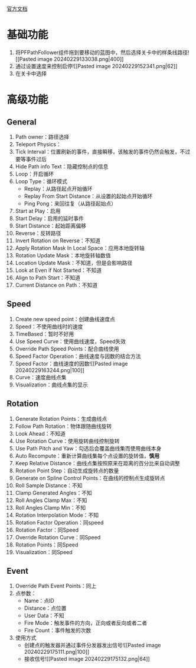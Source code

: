 [官方文档](https://docs.google.com/document/d/1NzWqKRJAKdzB5Ogm0jdPHfNX2wJRTW8qRQ4mEJ3Bs9w/edit)
# 基础功能
1. 将PFPathFollower组件拖到要移动的蓝图中，然后选择关卡中的样条线路径![[Pasted image 20240229133038.png|400]]
2. 通过设置速度来控制启停![[Pasted image 20240229152341.png|62]]
3. 在关卡中选择
# 高级功能
## General
1. Path owner：路径选择
2. Teleport Physics：
3. Tick Interval：位置刷新的事件，直接瞬移，该触发的事件仍然会触发，不过要等事件过后
4. Hide Path info Text：隐藏控制点的信息
5. Loop：开启循环
6. Loop Type：循环模式
    - Replay：从路径起点开始循环
    - Replay From Start Distance：从设置的起始点开始循环
    - Ping Pong：来回往复（从路径起始点）
7. Start at Play：启用
8. Start Delay：启用的延时事件
9. Start Distance：起始距离偏移
10. Reverse：反转路径
11. Invert Rotation on Reverse：不知道
12. Apply Rotation Mask In Local Space：应用本地旋转轴
13. Rotation Update Mask：本地旋转轴数值
14. Location Update Mask：不知道，但是会影响路径
15. Look at Even if Not Started：不知道
16. Align to Path Start：不知道
17. Current Distance on Path：不知道
## Speed
1. Create new speed point：创建曲线速度点
2. Speed：不使用曲线时的速度
3. TimeBased：暂时不好用
4. Use Speed Curve：使用曲线速度，Speed失效
5. Override Path Speed Points：配合曲线使用
6. Speed Factor Operation：曲线速度与因数的结合方法
7. Speed Factor：曲线速度的因数![[Pasted image 20240229163244.png|100]]
8. Curve：速度曲线点集
9. Visualization：曲线点集的显示
## Rotation
1. Generate Rotation Points：生成曲线点
2. Follow Path Rotation：物体跟随曲线旋转
3. Look Ahead：不知道
4. Use Rotation Curve：使用旋转曲线控制旋转
5. Use Path Pitch and Yaw：勾选后会覆盖曲线集而使用曲线本身
6. Auto Recompute：重新计算曲线集每个点设置的旋转值，__慎用__
7. Keep Relative Distance：曲线点集按照原来在距离的百分比来自动调整
8. Rotation Point Step：自动生成旋转点的数量
9. Generate on Spline Control Points：在曲线的控制点生成旋转点
10. Roll Sample Distance：不知
11. Clamp Generated Angles：不知
12. Roll Angles Clamp Max：不知
13. Roll Angles Clamp Min：不知
14. Rotation Interpolation Mode：不知
15. Rotation Factor Operation：同speed
16. Rotation Factor：同Speed
17. Override Rotation Curve：同Speed
18. Rotation Points：同Speed
19. Visualization：同Speed
## Event
1. Override Path Event Points：同上
2. 点参数：
    - Name：点ID
    - Distance：点位置
    - User Data：不知
    - Fire Mode：触发事件的方向，正向或者反向或者二者
    - Fire Count：事件触发的次数
3. 使用方式 
    - 创建点的触发器并通过事件分发器发出信号![[Pasted image 20240229175111.png|100]]
    - 接收信号![[Pasted image 20240229175132.png|64]]